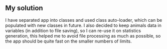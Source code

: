 ## My solution
I have separated app into classes and used class auto-loader, which can be populated with new classes in future. I also decided to keep animals data in variables (in addition to file saving), so I can re-use it on statistics generation, this helped me to avoid file processing as much as possible, so the app should be quite fast on the smaller numbers of limits.
